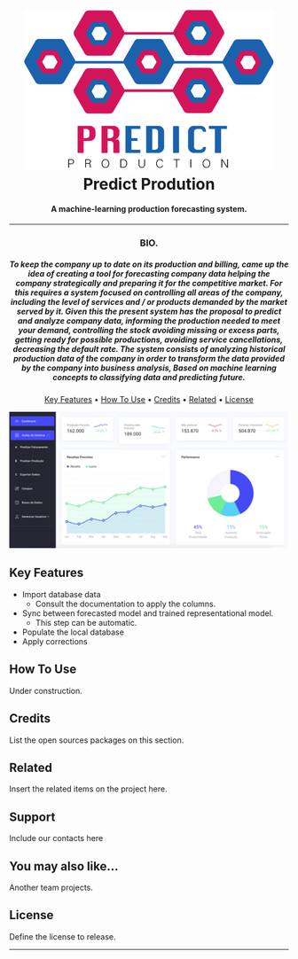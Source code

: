 
<h1 align="center">
  <br>
  <a href="http://www.amitmerchant.com/electron-markdownify"><img src="https://raw.githubusercontent.com/lintonjr/Interdisciplinar/master/assets/ppdict.png" alt="Brand" width="450"></a>
  <br>
  Predict Prodution
  <br>
</h1>

<h4 align="center">A machine-learning production forecasting system.</h4>
<hr>
<h3 align="center">BIO.</h3>
<h5 align="center">
    To keep the company up to date on its production and billing, came up the idea of ​​creating a tool for forecasting company data helping the company strategically and preparing it for the competitive market. For this requires a system focused on controlling all areas of the company, including the level of services and / or products demanded by the market served by it.
    Given this the present system has the proposal to predict and analyze company data, informing the production needed to meet your demand, controlling the stock avoiding missing or excess parts, getting ready for possible productions, avoiding service cancellations, decreasing the default rate.
    The system consists of analyzing historical production data of the company in order to transform the data provided by the company into business analysis, Based on machine learning concepts to classifying data and predicting future.
</h5>

<p align="center">
  <a href="#key-features">Key Features</a> •
  <a href="#how-to-use">How To Use</a> •
  <a href="#credits">Credits</a> •
  <a href="#related">Related</a> •
  <a href="#license">License</a>
</p>

![screenshot](https://raw.githubusercontent.com/lintonjr/Interdisciplinar/master/assets/dashboard.jpeg)

## Key Features

* Import database data
  - Consult the documentation to apply the columns.
* Sync between forecasted model and trained representational model.
  - This step can be automatic.
* Populate the local database  
* Apply corrections

## How To Use

Under construction.

## Credits

List the open sources packages on this section.

## Related

Insert the related items on the project here.

## Support

Include our contacts here

## You may also like...

Another team projects.

## License

Define the license to release.

---
